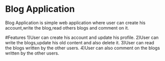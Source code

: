 # Blog Application
Blog Application is simple web application where user can create his account,write the blog,read others blogs and comment on it.

#Features
1)User can create his account and update his profile.
2)User can write the blogs,update his old content and also delete it.
3)User can read the blogs written by the other users.
4)User can also comment on the blogs written by the other users.